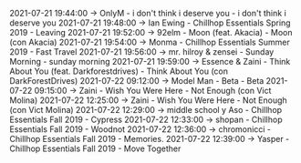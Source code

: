 2021-07-21 19:44:00 -> OnlyM - i don't think i deserve you - i don't think i deserve you
2021-07-21 19:48:00 -> Ian Ewing - Chillhop Essentials Spring 2019 - Leaving
2021-07-21 19:52:00 -> 92elm - Moon (feat. Akacia) - Moon (con Akacia)
2021-07-21 19:54:00 -> Monma - Chillhop Essentials Summer 2019 - Fast Travel
2021-07-21 19:56:00 -> mr. hilroy & zensei - Sunday Morning - sunday morning
2021-07-21 19:59:00 -> Essence & Zaini - Think About You (feat. Darkforestdrives) - Think About You (con DarkForestDrives)
2021-07-22 09:12:00 -> Model Man - Beta - Beta
2021-07-22 09:15:00 -> Zaini - Wish You Were Here - Not Enough (con Vict Molina)
2021-07-22 12:25:00 -> Zaini - Wish You Were Here - Not Enough (con Vict Molina)
2021-07-22 12:29:00 -> middle school y Aso - Chillhop Essentials Fall 2019 - Cypress
2021-07-22 12:33:00 -> shopan - Chillhop Essentials Fall 2019 - Woodnot
2021-07-22 12:36:00 -> chromonicci - Chillhop Essentials Fall 2019 - Memories.
2021-07-22 12:39:00 -> Yasper - Chillhop Essentials Fall 2019 - Move Together
